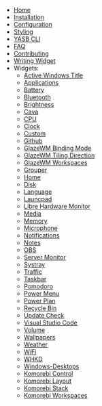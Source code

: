 - [Home](./Home)
- [Installation](./Installation)
- [Configuration](./Configuration)
- [Styling](./Styling)
- [YASB CLI](./CLI)
- [FAQ](./FAQ)
- [Contributing](./Contributing)
- [Writing Widget](./Writing-Widget)
- Widgets:
    - [Active Windows Title](./(Widget)-Active-Windows-Title)
    - [Applications](./(Widget)-Applications)
    - [Battery](./(Widget)-Battery)
    - [Bluetooth](./(Widget)-Bluetooth)
    - [Brightness](./(Widget)-Brightness)
    - [Cava](./(Widget)-Cava)
    - [CPU](./(Widget)-CPU)
    - [Clock](./(Widget)-Clock)
    - [Custom](./(Widget)-Custom)
    - [Github](./(Widget)-Github)
    - [GlazeWM Binding Mode](./(Widget)-GlazeWM-Binding-Mode)
    - [GlazeWM Tiling Direction](./(Widget)-GlazeWM-Tiling-Direction)
    - [GlazeWM Workspaces](./(Widget)-GlazeWM-Workspaces)
    - [Grouper](./(Widget)-Grouper)
    - [Home](./(Widget)-Home)
    - [Disk](./(Widget)-Disk)
    - [Language](./(Widget)-Language)
    - [Launcpad](./(Widget)-Launchpad)
    - [Libre Hardware Monitor](./(Widget)-Libre-HW-Monitor)
    - [Media](./(Widget)-Media)
    - [Memory](./(Widget)-Memory)
    - [Microphone](./(Widget)-Microphone)
    - [Notifications](./(Widget)-Notifications)
    - [Notes](./(Widget)-Notes)
    - [OBS](./(Widget)-Obs)
    - [Server Monitor](./(Widget)-Server-Monitor)
    - [Systray](./(Widget)-Systray)
    - [Traffic](./(Widget)-Traffic)
    - [Taskbar](./(Widget)-Taskbar)
    - [Pomodoro](./(Widget)-Pomodoro)
    - [Power Menu](./(Widget)-Power-Menu)
    - [Power Plan](./(Widget)-Power-Plan)
    - [Recycle Bin](./(Widget)-Recycle-Bin)
    - [Update Check](./(Widget)-Update-Check)
    - [Visual Studio Code](./(Widget)-VSCode)
    - [Volume](./(Widget)-Volume)
    - [Wallpapers](./(Widget)-Wallpapers)
    - [Weather](./(Widget)-Weather)
    - [WiFi](./(Widget)-WiFi)
    - [WHKD](./(Widget)-Whkd)
    - [Windows-Desktops](./(Widget)-Windows-Desktops)
    - [Komorebi Control](./(Widget)-Komorebi-Control)
    - [Komorebi Layout](./(Widget)-Komorebi-Layout)
    - [Komorebi Stack](./(Widget)-Komorebi-Stack)
    - [Komorebi Workspaces](./(Widget)-Komorebi-Workspaces)
